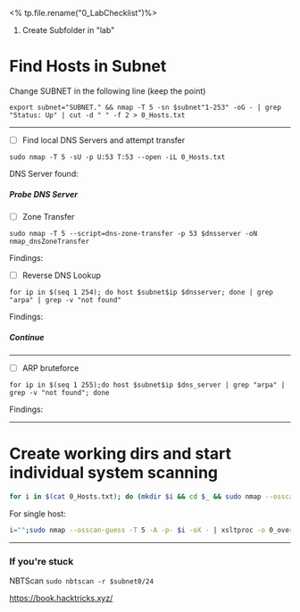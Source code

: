 <% tp.file.rename("0_LabChecklist")%>


1. Create Subfolder in "lab"

# Find Hosts in Subnet

Change SUBNET in the following line (keep the point)

```
export subnet="SUBNET." && nmap -T 5 -sn $subnet"1-253" -oG - | grep "Status: Up" | cut -d " " -f 2 > 0_Hosts.txt
```
---
- [ ] Find local DNS Servers and attempt transfer
```
sudo nmap -T 5 -sU -p U:53 T:53 --open -iL 0_Hosts.txt
```
   DNS Server found:

##### Probe DNS Server
- [ ] Zone Transfer
```
sudo nmap -T 5 --script=dns-zone-transfer -p 53 $dnsserver -oN nmap_dnsZoneTransfer
```
   Findings:
   
- [ ] Reverse DNS Lookup
```
for ip in $(seq 1 254); do host $subnet$ip $dnsserver; done | grep "arpa" | grep -v "not found"
```
   Findings:
   
##### Continue
---
- [ ] ARP bruteforce
```
for ip in $(seq 1 255);do host $subnet$ip $dns_server | grep "arpa" | grep -v "not found"; done
```
   Findings:
   
---
# Create working dirs and start individual system scanning

```bash
for i in $(cat 0_Hosts.txt); do (mkdir $i && cd $_ && sudo nmap --osscan-guess -T 5 -A -p- $i -oX - | xsltproc -o 0_overview.html - && firefox 0_overview.html && sudo nmap -T 5 -sUV --top-ports 100 $i -oN 0_udp_top100.txt)& done
```

For single host:
```bash
i="";sudo nmap --osscan-guess -T 5 -A -p- $i -oX - | xsltproc -o 0_overview.html - && firefox 0_overview.html && sudo nmap -T 5 -sUV --top-ports 100 $i -oN 0_udp_top100.txt
```

---
### If you're stuck

NBTScan
`sudo nbtscan -r $subnet0/24`

https://book.hacktricks.xyz/
